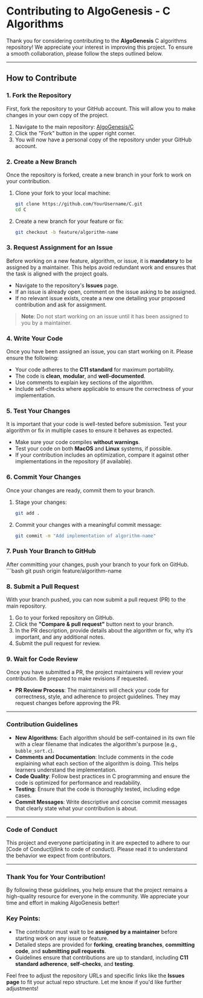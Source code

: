 # Contributing to AlgoGenesis - C Algorithms

Thank you for considering contributing to the **AlgoGenesis** C algorithms repository! We appreciate your interest in improving this project. To ensure a smooth collaboration, please follow the steps outlined below.

---

## How to Contribute

### 1. Fork the Repository

First, fork the repository to your GitHub account. This will allow you to make changes in your own copy of the project.

1. Navigate to the main repository: [AlgoGenesis/C](https://github.com/AlgoGenesis/C)
2. Click the "Fork" button in the upper right corner.
3. You will now have a personal copy of the repository under your GitHub account.

### 2. Create a New Branch

Once the repository is forked, create a new branch in your fork to work on your contribution.

1. Clone your fork to your local machine:
   ```bash
   git clone https://github.com/YourUsername/C.git
   cd C
2. Create a new branch for your feature or fix:
    ```bash
    git checkout -b feature/algorithm-name
### 3. Request Assignment for an Issue
Before working on a new feature, algorithm, or issue, it is **mandatory** to be assigned by a maintainer. This helps avoid redundant work and ensures that the task is aligned with the project goals.

- Navigate to the repository's **Issues** page.
- If an issue is already open, comment on the issue asking to be assigned.
- If no relevant issue exists, create a new one detailing your proposed contribution and ask for assignment.

> **Note**: Do not start working on an issue until it has been assigned to you by a maintainer.

### 4. Write Your Code
Once you have been assigned an issue, you can start working on it. Please ensure the following:

- Your code adheres to the **C11 standard** for maximum portability.
- The code is **clean**, **modular**, and **well-documented**.
- Use comments to explain key sections of the algorithm.
- Include self-checks where applicable to ensure the correctness of your implementation.

### 5. Test Your Changes
It is important that your code is well-tested before submission. Test your algorithm or fix in multiple cases to ensure it behaves as expected.

- Make sure your code compiles **without warnings**.
- Test your code on both **MacOS** and **Linux** systems, if possible.
- If your contribution includes an optimization, compare it against other implementations in the repository (if available).

### 6. Commit Your Changes
Once your changes are ready, commit them to your branch.

1. Stage your changes:
    ```bash
    git add .
2. Commit your changes with a meaningful commit message:
    ```bash
    git commit -m "Add implementation of algorithm-name"
### 7. Push Your Branch to GitHub
After committing your changes, push your branch to your fork on GitHub.
    ```bash
    git push origin feature/algorithm-name


### 8. Submit a Pull Request
With your branch pushed, you can now submit a pull request (PR) to the main repository.

1. Go to your forked repository on GitHub.
2. Click the **"Compare & pull request"** button next to your branch.
3. In the PR description, provide details about the algorithm or fix, why it’s important, and any additional notes.
4. Submit the pull request for review.

### 9. Wait for Code Review
Once you have submitted a PR, the project maintainers will review your contribution. Be prepared to make revisions if requested.

- **PR Review Process**: The maintainers will check your code for correctness, style, and adherence to project guidelines. They may request changes before approving the PR.

---

### Contribution Guidelines

- **New Algorithms**: Each algorithm should be self-contained in its own file with a clear filename that indicates the algorithm's purpose (e.g., `bubble_sort.c`).
- **Comments and Documentation**: Include comments in the code explaining what each section of the algorithm is doing. This helps learners understand the implementation.
- **Code Quality**: Follow best practices in C programming and ensure the code is optimized for performance and readability.
- **Testing**: Ensure that the code is thoroughly tested, including edge cases.
- **Commit Messages**: Write descriptive and concise commit messages that clearly state what your contribution is about.

---

### Code of Conduct
This project and everyone participating in it are expected to adhere to our [Code of Conduct](link to code of conduct). Please read it to understand the behavior we expect from contributors.

---

### Thank You for Your Contribution!
By following these guidelines, you help ensure that the project remains a high-quality resource for everyone in the community. We appreciate your time and effort in making AlgoGenesis better!


### Key Points:
- The contributor must wait to be **assigned by a maintainer** before starting work on any issue or feature.
- Detailed steps are provided for **forking**, **creating branches**, **committing code**, and **submitting pull requests**.
- Guidelines ensure that contributions are up to standard, including **C11 standard adherence**, **self-checks**, and **testing**.

Feel free to adjust the repository URLs and specific links like the **Issues page** to fit your actual repo structure. Let me know if you'd like further adjustments!
